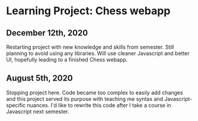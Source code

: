 # <b>Learning Project:</b> Chess webapp

<h2>December 12th, 2020</h2>
Restarting project with new knowledge and skills from semester. Still planning to avoid using any libraries. Will use cleaner Javascript and better UI, hopefully leading to a finished Chess webapp.

<h2>August 5th, 2020</h2>
Stopping project here. Code became too complex to easily add changes and this project served its purpose with teaching me syntax and Javascript-specific nuances. I'd like to rewrite this code after I take a course in Javascript next semester.
